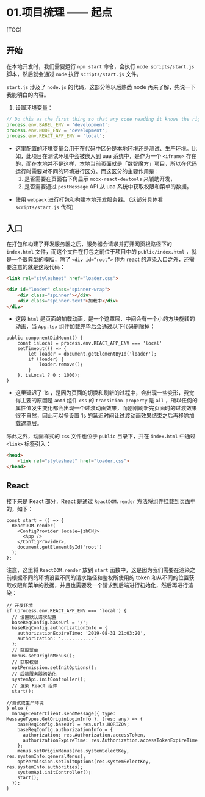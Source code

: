 # 01.项目梳理 —— 起点

[TOC]

## 开始
在本地开发时，我们需要运行 `npm start` 命令，会执行 `node scripts/start.js` 脚本，然后就会通过 `node` 执行 `scripts/start.js` 文件。

`start.js` 涉及了 `node.js` 的代码，这部分等以后熟悉 node 再来了解，先说一下我能明白的内容。

1. 设置环境变量：
```js
// Do this as the first thing so that any code reading it knows the right env.
process.env.BABEL_ENV = 'development';
process.env.NODE_ENV = 'development';
process.env.REACT_APP_ENV = 'local';
```
* 这里配置的环境变量会用于在代码中区分是本地环境还是测试、生产环境。比如，此项目在测试环境中会被嵌入到 uaa 系统中，是作为一个 `<iframe>` 存在的，而在本地并不是这样，本地当前页面就是「数智魔方」项目，所以在代码运行时需要对不同的环境进行区分。而这区分的主要作用是：
  1. 是否需要在页面右下角显示  `mobx-react-devtools` 来辅助开发，
  2. 是否需要通过 `postMessage` API 从 uaa 系统中获取权限和菜单的数据。

- 使用 `webpack` 进行打包和构建本地开发服务器。（这部分具体看 `scripts/start.js` 代码）

## 入口
在打包和构建了开发服务器之后，服务器会请求并打开网页根路径下的 `index.html` 文件，而这个文件在打包之前位于项目中的 `public/index.html` ，就是一个很典型的模版，除了 `<div id=“root”>` 作为 react 的渲染入口之外，还需要注意的就是这段代码：
```html
<link rel="stylesheet" href="loader.css">

<div id="loader" class="spinner-wrap"> 
	<div class="spinner"></div>
	<div class="spinner-text">加载中</div>
</div>
```
* 这段 `html` 是页面的加载动画，是一个遮罩层，中间会有一个小的方块旋转的动画，当 `App.tsx` 组件加载完毕后会通过以下代码删除掉：
```tsx
public componentDidMount() {
 	const isLocal = process.env.REACT_APP_ENV === 'local'
	setTimeout(() => {
		let loader = document.getElementById('loader');
		if (loader) {
			loader.remove();
		}
	}, isLocal ? 0 : 1000);
}
```
* 这里延迟了 1s ，是因为页面的切换和刷新的过程中，会出现一些变形，我觉得主要的原因是 `antd` 组件 `css` 的 `transition-property`  是 `all` ，所以任何的属性值发生变化都会出现一个过渡动画效果，而刚刚刷新完页面时的过渡效果很不自然，因此可以多设置 1s 的延迟时间让过渡动画效果结束之后再移除加载遮罩层。

除此之外，动画样式的 `css` 文件也位于 `public` 目录下，并在 `index.html` 中通过 `<link>` 标签引入：
```html
<head>
	<link rel="stylesheet" href="loader.css">
</head>
```

## React 
接下来是 React 部分，React 是通过 `ReactDOM.render` 方法将组件挂载到页面中的，如下：
```tsx
const start = () => {
  ReactDOM.render(
    <ConfigProvider locale={zhCN}>
      <App />
    </ConfigProvider>,
    document.getElementById('root')
  );
};
```
注意，这里将 `ReactDOM.render` 放到 `start` 函数中，这是因为我们需要在渲染之前根据不同的环境设置不同的请求路径和鉴权所使用的 token 和从不同的位置获取权限和菜单的数据，并且也需要发一个请求到后端进行初始化，然后再进行渲染：
```tsx
// 开发环境
if (process.env.REACT_APP_ENV === 'local') {
  // 设置默认请求配置
  baseReqConfig.baseUrl = '/';
  baseReqConfig.authorizationInfo = {
    authorizationExpireTime: '2019-08-31 21:03:20',
    authorization: '............'
  };
  // 获取菜单
  menus.setOriginMenus();
  // 获取权限
  optPermission.setInitOptions();
  // 后端服务器初始化
  systemApi.initController();
  // 渲染 React 组件
  start();
	
//测试或生产环境
} else {
  manageCenterClient.sendMessage({ type: MessageTypes.GetOriginLoginInfo }, (res: any) => {
    baseReqConfig.baseUrl = res.urls.HORIZON;
    baseReqConfig.authorizationInfo = {
      authorization: res.Authorization.accessToken,
      authorizationExpireTime: res.Authorization.accessTokenExpireTime
    };
    menus.setOriginMenus(res.systemSelectKey, res.systemInfo.generalMenus);
    optPermission.setInitOptions(res.systemSelectKey, res.systemInfo.authorities);
    systemApi.initController();
    start();
  });
}
```